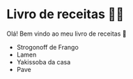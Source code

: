 # Livro de receitas :man_cook:

Olá! Bem vindo ao meu livro de receitas :wave: 

- Strogonoff de Frango
- Lamen
- Yakissoba da casa
- Pave

